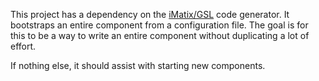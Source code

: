 This project has a dependency on the [iMatix/GSL](https://github.com/gbluma/gsl)
code generator. It bootstraps an entire component from a configuration file.
The goal is for this to be a way to write an entire component without duplicating
a lot of effort.

If nothing else, it should assist with starting new components.
